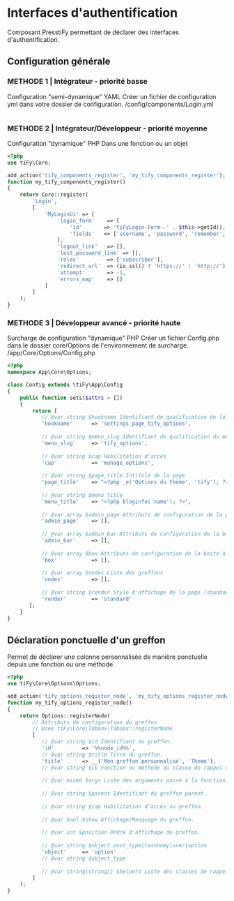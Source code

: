 # Interfaces d'authentification

Composant PresstiFy permettant de déclarer des interfaces d'authentification.

## Configuration générale

### METHODE 1 | Intégrateur - priorité basse

Configuration "semi-dynamique" YAML 
Créer un fichier de configuration yml dans votre dossier de configuration.
/config/components/Login.yml

```yml

```

### METHODE 2 | Intégrateur/Développeur - priorité moyenne

Configuration "dynamique" PHP 
Dans une fonction ou un objet

```php
<?php
use tiFy\Core;

add_action('tify_components_register', 'my_tify_components_register');
function my_tify_components_register()
{
    return Core::register(
        'Login',
        [
            'MyLoginUi' => [
                'login_form'    => [
                    'id'       => 'tiFyLogin-Form--' . $this->getId(),
                    'fields'   => ['username', 'password', 'remember', 'submit']
                ],
                'logout_link'   => [],
                'lost_password_link' => [],
                'roles'         => ['subscriber'],
                'redirect_url'  => (is_ssl() ? 'https://' : 'http://') . $_SERVER['HTTP_HOST'],
                'attempt'       => -1,
                'errors_map'    => []
            ]
        ]
    );
}
```

### METHODE 3 | Développeur avancé - priorité haute

Surcharge de configuration "dynamique" PHP
Créer un fichier Config.php dans le dossier core/Options de l'environnement de surcharge.
/app/Core/Options/Config.php

```php
<?php
namespace App\Core\Options;

class Config extends \tiFy\App\Config
{
    public function sets($attrs = [])
    {
        return [
           // @var string $hookname Identifiant de qualification de la page d'accroche d'affichage.
           'hookname'      => 'settings_page_tify_options',
           
           // @var string $menu_slug Identifiant de qualification du menu.
           'menu_slug'     => 'tify_options',
           
           // @var string $cap Habilitation d'accès
           'cap'           => 'manage_options',
           
           // @var string $page_title Intitulé de la page
           'page_title'    => "<?php _e('Options du thème', 'tify'); ?>",
           
           // @var string $menu_title
           'menu_title'    => "<?php bloginfo('name'); ?>",
           
           // @var array $admin_page Attributs de configuration de la page des options
           'admin_page'    => [],
           
           // @var array $admin_bar Attributs de configuration de la barre d'administration
           'admin_bar'     => [],
           
           // @var array $box Attributs de configuration de la boite à onglet
           'box'           => [],
           
           // @var array $nodes Liste des greffons
           'nodes'         => [],
           
           // @var string $render Style d'affichage de la page (standard|metaboxes|@todo méthode personnalisée|@todo function personnalisée).
           'render'        => 'standard'
       ];
    }
}
```

## Déclaration ponctuelle d'un greffon

Permet de déclarer une colonne personnalisée de manière ponctuelle depuis une fonction ou une méthode.

```php
<?php
use tiFy\Core\Options\Options;

add_action('tify_options_register_node', 'my_tify_options_register_node');
function my_tify_options_register_node()
{
    return Options::registerNode(
        // Attributs de configuration du greffon
        // @see tiFy\Core\Taboox\Taboox::registerNode
        [
           // @var string $id Identifiant du greffon.
           'id'         => '%%node_id%%',
           // @var string $title Titre du greffon.
           'title'      => __('Mon greffon personnalisé', 'Theme'),
           // @var string $cb Fonction ou méthode ou classe de rappel d'affichage du greffon.
           
           // @var mixed $args Liste des arguments passé à la fonction, la méthode ou la classe de rappel.
           
           // @var string $parent Identifiant du greffon parent.
           
           // @var string $cap Habilitation d'accès au greffon.
           
           // @var bool $show Affichage/Masquage du greffon.
           
           // @var int $position Ordre d'affichage du greffon.
           
           // @var string $object post_type|taxonomy|user|option
           'object'     => 'option'
           // @var string $object_type
           
           // @var string|string[] $helpers Liste des classes de rappel des méthodes d'aide à la saisie. Chaine de caractères séparés par de virgules|Tableau indexé.
        ]
    );
}
```